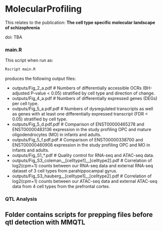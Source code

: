 # MolecularProfiling

This relates to the publication: **The cell type specific molecular landscape of schizophrenia**

doi: TBA

### main.R

This script when run as:

```bash
Rscript main.R
```

produces the following output files:

- outputs/Fig_2_a.pdf     # Numbers of differentially accessible OCRs (BH-adjusted P-value < 0.05) stratified by cell type and direction of change.
- outputs/Fig_4_a.pdf     # Numbers of differentially expressed genes (DEGs) per cell type.
- outputs/Fig_5_a.pdf.pdf # Numbers of dysregulated transcripts as well as genes with at least one differentially expressed transcript (FDR < 0.05) stratified by cell type. 
- outputs/Fig_5_d.pdf.pdf # Comparison of ENST00000465278 and ENST00000483136 expression in the study profiling OPC and mature oligodendrocytes (MO) in infants and adults.
- outputs/Fig_5_f.pdf.pdf # Comparison of ENST00000338700 and ENST00000460908 expression in the study profiling OPC and MO in infants and adults.
- outputs/Fig_S1_*.pdf    # Quality control for RNA-seq and ATAC-seq data. 
- outputs/Fig_S3_coleman__[celltype1]__[celltype2].pdf # Correlation of log2(cpm+1) counts between our RNA-seq data and external RNA-seq dataset of 3 cell types from parahippocampal gyrus.
- outputs/Fig_S3_hauberg__[celltype1]__[celltype2].pdf # Correlation of log2(cpm+1) counts between our ATAC-seq data and external ATAC-seq data from 4 cell types from the prefrontal cortex.

 ### QTL Analysis
 Folder contains scripts for prepping files before qtl detection with MMQTL
 - 
 

